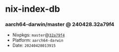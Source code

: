 # nix-index-db
### aarch64-darwin/master @ 240428.32a79f4
- Nixpkgs: `master`@[`32a79f4`](https://github.com/NixOS/nixpkgs/commit/32a79f412e8665f3d0b17833f73914f9e9549a0d)
- Platform: `aarch64-darwin`
- Date: `20240428013915`
